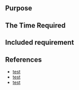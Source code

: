 ## Purpose

## The Time Required

## Included requirement

## References
- [test](https://test.com)
- [test](https://test.com)
- [test](https://test.com)

